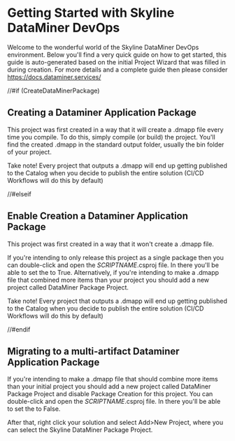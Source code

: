 # Getting Started with Skyline DataMiner DevOps

Welcome to the wonderful world of the Skyline DataMiner DevOps environment.
Below you'll find a very quick guide on how to get started, this guide is auto-generated based on the initial Project Wizard that was filled in during creation.
For more details and a complete guide then please consider https://docs.dataminer.services/

//#if (CreateDataMinerPackage)
## Creating a Dataminer Application Package

This project was first created in a way that it will create a .dmapp file every time you compile.
To do this, simply compile (or build) the project.
You'll find the created .dmapp in the standard output folder, usually the bin folder of your project.

Take note! Every project that outputs a .dmapp will end up getting published to the Catalog when you decide to publish the entire solution (CI/CD Workflows will do this by default)

//#elseif
## Enable Creation a Dataminer Application Package

This project was first created in a way that it won't create a .dmapp file.

If you're intending to only release this project as a single package then you can double-click and open the $SCRIPTNAME$.csproj file. In there you'll be able to set the <GenerateDataminerPackage> to True.
Alternatively, if you're intending to make a .dmapp file that combined more items than your project you should add a new project called DataMiner Package Project.

Take note! Every project that outputs a .dmapp will end up getting published to the Catalog when you decide to publish the entire solution (CI/CD Workflows will do this by default)

//#endif
## Migrating to a multi-artifact Dataminer Application Package

If you're intending to make a .dmapp file that should combine more items than your initial project you should add a new project called DataMiner Package Project and disable Package Creation for this project.
You can double-click and open the $SCRIPTNAME$.csproj file. In there you'll be able to set the <GenerateDataminerPackage> to False.

After that, right click your solution and select Add>New Project, where you can select the Skyline DataMiner Package Project.